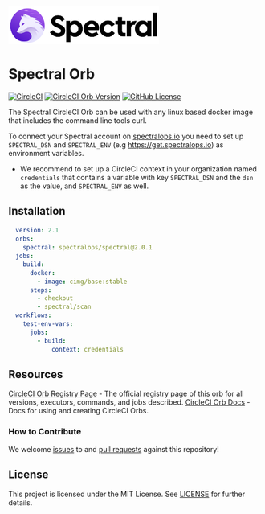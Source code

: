 <p>
    <br/>
    <br/>
    <a href="http://spectralops.io"> 
        <img alt="SpectralOps logo" src="./logo.svg" width="300"/>
    </a>
    <h1>Spectral Orb</h1> 
</p>

[![CircleCI](https://circleci.com/gh/SpectralOps/spectral-orb/tree/main.svg?style=svg)](https://circleci.com/gh/SpectralOps/spectral-orb/tree/main)
[![CircleCI Orb Version](https://img.shields.io/badge/version-2.0.1-brightgreen)](https://circleci.com/orbs/registry/orb/spectralops/spectral)
[![GitHub License](https://img.shields.io/badge/license-MIT-brightgreen)](https://raw.githubusercontent.com/SpectralOps/spectral/master/LICENSE)

The Spectral CircleCI Orb can be used with any linux based docker image that includes the command line tools curl.

To connect your Spectral account on [spectralops.io](https://spectralops.io) you need to set up `SPECTRAL_DSN` and `SPECTRAL_ENV` (e.g https://get.spectralops.io) as environment variables.  
- We recommend to set up a CircleCI context in your organization named `credentials` that contains a variable with key `SPECTRAL_DSN` and the `dsn` as the value, and `SPECTRAL_ENV` as well.

## Installation

```yaml
  version: 2.1
  orbs:
    spectral: spectralops/spectral@2.0.1
  jobs:
    build:
      docker:
        - image: cimg/base:stable
      steps:
        - checkout
        - spectral/scan
  workflows:
    test-env-vars:
      jobs:
        - build:
            context: credentials
```

## Resources

[CircleCI Orb Registry Page](https://circleci.com/orbs/registry/orb/spectralops/spectral) - The official registry page of this orb for all versions, executors, commands, and jobs described.
[CircleCI Orb Docs](https://circleci.com/docs/2.0/orb-intro/#section=configuration) - Docs for using and creating CircleCI Orbs.

### How to Contribute

We welcome [issues](https://github.com/SpectralOps/spectral-orb/issues) to and [pull requests](https://github.com/SpectralOps/spectral-orb/pulls) against this repository!

## License

This project is licensed under the MIT License. See [LICENSE](LICENSE) for further details.



